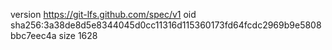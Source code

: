 version https://git-lfs.github.com/spec/v1
oid sha256:3a38de8d5e8344045d0cc11316d115360173fd64fcdc2969b9e5808bbc7eec4a
size 1628

